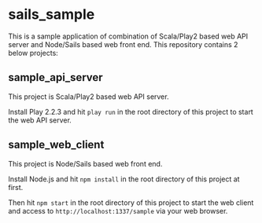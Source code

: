 sails_sample
============

This is a sample application of combination of Scala/Play2 based web API server and Node/Sails based web front end. This repository contains 2 below projects:

## sample_api_server

This project is Scala/Play2 based web API server.

Install Play 2.2.3 and hit `play run` in the root directory of this project to start the web API server.

## sample_web_client

This project is Node/Sails based web front end.

Install Node.js and hit `npm install` in the root directory of this project at first.

Then hit `npm start` in the root directory of this project to start the web client and access to `http://localhost:1337/sample` via your web browser.
